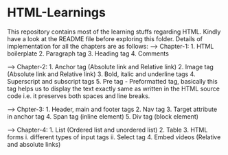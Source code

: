 # HTML-Learnings
This repository contains most of the learning stuffs regarding HTML. Kindly have a look at the README file before exploring this folder.
Details of implementation for all the chapters are as follows:
--> Chapter-1:
        1. HTML boilerplate
        2. Paragraph tag
        3. Heading tag
        4. Comments

--> Chapter-2:
        1. Anchor tag (Absolute link and Relative link)
        2. Image tag (Absolute link and Relative link)
        3. Bold, italic and underline tags
        4. Superscript and subscript tags
        5. Pre tag - Preformatted tag, basically this tag helps us to display the text exactly same as written in the HTML source code                        i.e. it preserves both spaces and line breaks.
       
--> Chpter-3:
        1. Header, main and footer tags
        2. Nav tag
        3. Target attribute in anchor tag
        4. Span tag (inline element)
        5. Div tag (block element)

--> Chapter-4:
        1. List (Ordered list and unordered list)
        2. Table
        3. HTML forms
            i. different types of input tags
            ii. Select tag
        4. Embed videos (Relative and absolute links)
